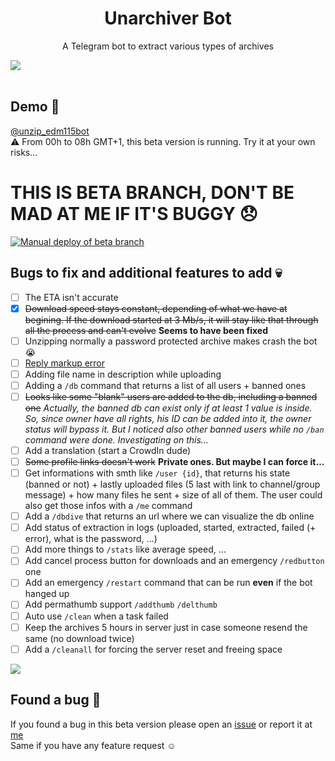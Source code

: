 <h1 align="center">Unarchiver Bot</h1>

<p align="center">A Telegram bot to extract various types of archives</p>

<img align="center" src="https://telegra.ph/file/426207477776ffa00519f.png"/>
</br></br>

## Demo 🥰

[@unzip_edm115bot](https://t.me/unzip_edm115bot)  
⚠️ From 00h to 08h GMT+1, this beta version is running. Try it at your own risks…  
  
# **THIS IS BETA BRANCH, DON'T BE MAD AT ME IF IT'S BUGGY 😞**
[![Manual deploy of beta branch](https://github.com/EDM115/unzip-bot/actions/workflows/beta-auto-deploy.yml/badge.svg?branch=beta)](https://github.com/EDM115/unzip-bot/actions/workflows/beta-auto-deploy.yml)  
  
  
## Bugs to fix and additional features to add 💀  
  
- [ ] The ETA isn't accurate
- [x] ~~Download speed stays constant, depending of what we have at begining. If the download started at 3 Mb/s, it will stay like that through all the process and can't evolve~~ **Seems to have been fixed**
- [ ] Unzipping normally a password protected archive makes crash the bot 😭
- [ ] [Reply markup error](https://github.com/EDM115/unzip-bot/issues/2)
- [ ] Adding file name in description while uploading
- [ ] Adding a `/db` command that returns a list of all users + banned ones
- [ ] ~~Looks like some "blank" users are added to the db, including a banned one~~ *Actually, the banned db can exist only if at least 1 value is inside. So, since owner have all rights, his ID can be added into it, the owner status will bypass it. But I noticed also other banned users while no `/ban` command were done. Investigating on this…*
- [ ] Add a translation (start a CrowdIn dude)
- [ ] ~~Some profile links doesn't work~~ **Private ones. But maybe I can force it…**
- [ ] Get informations with smth like `/user {id}`, that returns his state (banned or not) + lastly uploaded files (5 last with link to channel/group message) + how many files he sent + size of all of them. The user could also get those infos with a `/me` command
- [ ] Add a `/dbdive` that returns an url where we can visualize the db online
- [ ] Add status of extraction in logs (uploaded, started, extracted, failed (+ error), what is the password, …)
- [ ] Add more things to `/stats` like average speed, …
- [ ] Add cancel process button for downloads and an emergency `/redbutton` one
- [ ] Add an emergency `/restart` command that can be run **even** if the bot hanged up
- [ ] Add permathumb support `/addthumb` `/delthumb`
- [ ] Auto use `/clean` when a task failed
- [ ] Keep the archives 5 hours in server just in case someone resend the same (no download twice)
- [ ] Add a `/cleanall` for forcing the server reset and freeing space
  
<a href="https://www.heroku.com/deploy?template=https://github.com/EDM115/unzip-bot/tree/beta"><img src="https://www.herokucdn.com/deploy/button.svg"></a>  
  
## Found a bug 🐞

If you found a bug in this beta version please open an [issue](https://github.com/EDM115/unzip-bot/issues) or report it at [me](https://t.me/EDM115)  
Same if you have any feature request ☺️
